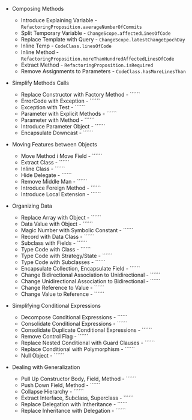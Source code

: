 * Composing Methods
    * Introduce Explaining Variable - ```RefactoringProposition.averageNumberOfCommits```
    * Split Temporary Variable - ```ChangeScope.affectedLinesOfCode```
    * Replace Template with Query - ```ChangeScope.latestChangeEpochDay```
    * Inline Temp - ```CodeClass.linesOfCode```
    * Inline Method - ```RefactoringProposition.moreThanHundredAffectedLinesOfCode```
    * Extract Method - ```RefactoringProposition.isRequired```
    * Remove Assignments to Parameters - ```CodeClass.hasMoreLinesThan```
* Simplify Methods Calls
    * Replace Constructor with Factory Method - ``````
    * ErrorCode with Exception - ``````
    * Exception with Test - ``````
    * Parameter with Explicit Methods - ``````
    * Parameter with Method - ``````
    * Introduce Parameter Object - ``````
    * Encapsulate Downcast - ``````
* Moving Features between Objects

    * Move Method i Move Field - ``````
    * Extract Class - ``````
    * Inline Class - ``````
    * Hide Delegate - ``````
    * Remove Middle Man - ``````
    * Introduce Foreign Method - ``````
    * Introduce Local Extension - ``````
* Organizing Data
    * Replace Array with Object - ``````
    * Data Value with Object - ``````
    * Magic Number with Symbolic Constant - ``````
    * Record with Data Class - ``````
    * Subclass with Fields - ``````
    * Type Code with Class - ``````
    * Type Code with Strategy/State - ``````
    * Type Code with Subclasses - ``````
    * Encapsulate Collection, Encapsulate Field - ``````
    * Change Bidirectional Association to Unidirectional - ``````
    * Change Unidirectional Association to Bidirectional - ``````
    * Change Reference to Value - ``````
    * Change Value to Reference - ``````
* Simplifying Conditional Expressions
    * Decompose Conditional Expressions - ``````
    * Consolidate Conditional Expressions - `````` 
    * Consolidate Duplicate Conditional Expressions - ``````
    * Remove Control Flag - ``````
    * Replace Nested Conditional with Guard Clauses - ``````
    * Replace Conditional with Polymorphism - ``````
    * Null Object - ``````
* Dealing with Generalization
    * Pull Up Constructor Body, Field, Method - ``````
    * Push Down Field, Method - ``````
    * Collapse Hierarchy - ``````
    * Extract Interface, Subclass, Superclass - ``````
    * Replace Delegation with Intheritance - ``````
    * Replace Inheritance with Delegation - ``````
